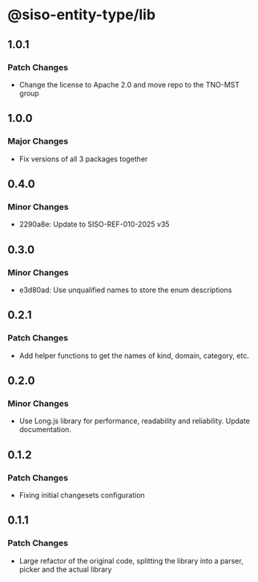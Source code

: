 # @siso-entity-type/lib

## 1.0.1

### Patch Changes

- Change the license to Apache 2.0 and move repo to the TNO-MST group

## 1.0.0

### Major Changes

- Fix versions of all 3 packages together

## 0.4.0

### Minor Changes

- 2290a8e: Update to SISO-REF-010-2025 v35

## 0.3.0

### Minor Changes

- e3d80ad: Use unqualified names to store the enum descriptions

## 0.2.1

### Patch Changes

- Add helper functions to get the names of kind, domain, category, etc.

## 0.2.0

### Minor Changes

- Use Long.js library for performance, readability and reliability. Update documentation.

## 0.1.2

### Patch Changes

- Fixing initial changesets configuration

## 0.1.1

### Patch Changes

- Large refactor of the original code, splitting the library into a parser, picker and the actual library
